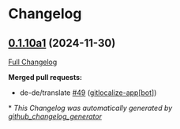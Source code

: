 # Changelog

## [0.1.10a1](https://github.com/OpenVoiceOS/ovos-skill-fallback-chatgpt/tree/0.1.10a1) (2024-11-30)

[Full Changelog](https://github.com/OpenVoiceOS/ovos-skill-fallback-chatgpt/compare/0.1.9...0.1.10a1)

**Merged pull requests:**

- de-de/translate [\#49](https://github.com/OpenVoiceOS/ovos-skill-fallback-chatgpt/pull/49) ([gitlocalize-app[bot]](https://github.com/apps/gitlocalize-app))



\* *This Changelog was automatically generated by [github_changelog_generator](https://github.com/github-changelog-generator/github-changelog-generator)*
